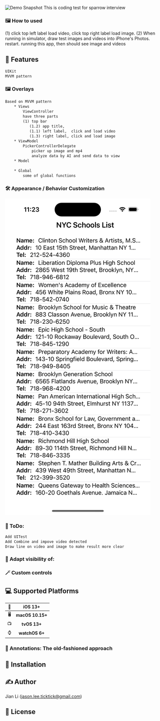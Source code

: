 ![Demo Snapshot]()
This is coding test for sparrow interview 
### 🖼 How to used
(1) click top left label load video, click top right label load image. 
(2) When running in simulator, draw test images and videos into iPhone's Photos. restart. running this app, then should see image and videos

## 🚀 Features
```
UIKit
MVVM pattern
```
### 🖼 Overlays
```
Based on MVVM pattern
    * Views
        ViewController 
        have three parts
        (1) top bar
           (1.2) app title, 
           (1.1) left label,  click and load video
           (1.3) right label, click and load image
    * ViewModel
        PickerControllerDelegate
            picker up image and mp4
            analyze data by AI and send data to view
    * Model
        
    * Global
        some of global functions
```
### 🛠 Appearance / Behavior Customization
![Demo Snapshot](https://github.com/jala886/20230116--jianli--NYCSchools-UIKit/blob/main/ScreenShot%20main.png)

### 👀 ToDo:
    Add UITest
    Add Combine and impove video detected
    Draw line on video and image to make result more clear

### 👀 Adapt visibility of:


### 🪄 Custom controls


## 💻 Supported Platforms

| 📱 | iOS 13+ |
| :-: | :-: |
| 🖥 | **macOS 10.15+** | 
| 📺 | **tvOS 13+** |
| ⌚️ | **watchOS 6+** |



### 📌 Annotations: The old-fashioned approach



## 🔩 Installation


## ✍️ Author

Jian Li (jason.lee.ticktick@gmail.com)

## 📄 License

